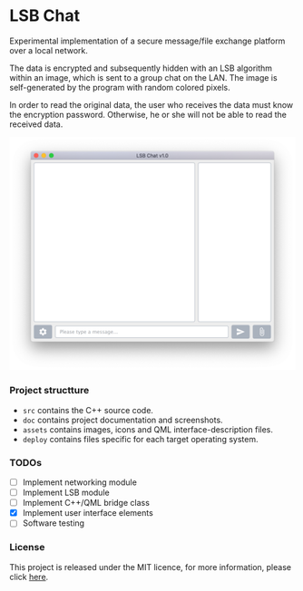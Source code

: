 # LSB Chat

Experimental implementation of a secure message/file exchange platform over a local network.

The data is encrypted and subsequently hidden with an LSB algorithm within an image, which is sent to a group chat on the LAN. The image is self-generated by the program with random colored pixels.

In order to read the original data, the user who receives the data must know the encryption password. Otherwise, he or she will not be able to read the received data.

![Screenshot](doc/screenshot.png)

### Project structture

- `src` contains the C++ source code.
- `doc` contains project documentation and screenshots.
- `assets` contains images, icons and QML interface-description files.
- `deploy` contains files specific for each target operating system.

### TODOs

- [ ] Implement networking module
- [ ] Implement LSB module
- [ ] Implement C++/QML bridge class
- [x] Implement user interface elements
- [ ] Software testing

### License

This project is released under the MIT licence, for more information, please click [here](LICENCE.md).

